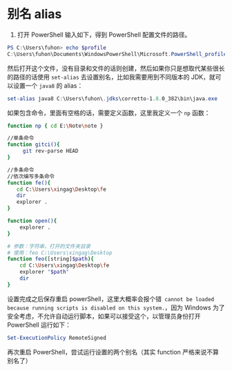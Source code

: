 # 别名 alias 

1. 打开 PowerShell 输入如下，得到 PowerShell 配置文件的路径。

```powershell
PS C:\Users\fuhon> echo $profile
C:\Users\fuhon\Documents\WindowsPowerShell\Microsoft.PowerShell_profile.ps1
```

然后打开这个文件，没有目录和文件的话则创建，然后如果你只是想取代某些很长的路径的话使用 `set-alias` 去设置别名，比如我需要用到不同版本的 JDK，就可以设置一个 `java8` 的 alias：

```powershell
set-alias java8 C:\Users\fuhon\.jdks\corretto-1.8.0_382\bin\java.exe
```

如果包含命令，里面有空格的话，需要定义函数，这里我定义一个 `np` 函数：

```sh
function np { cd E:\Note\note }

//单条命令
function gitci(){
     git rev-parse HEAD    
}

//多条命令
//依次编写多条命令
function fe(){
   cd C:\Users\xingag\Desktop\fe
   dir
   explorer .
}

function open(){
    explorer .
}

# 参数：字符串，打开的文件夹目录
# 使用：feo C:\Users\xingag\Desktop
function feo([string]$path){
    cd C:\Users\xingag\Desktop\fe
    explorer "$path"
    dir    
}

```

设置完成之后保存重启 powerShell，这里大概率会报个错` cannot be loaded because running scripts is disabled on this system.`，因为 Windows 为了安全考虑，不允许自动运行脚本，如果可以接受这个，以管理员身份打开 PowerShell 运行如下：

```powershell
Set-ExecutionPolicy RemoteSigned
```

再次重启 PowerShell，尝试运行设置的两个别名（其实 function 严格来说不算别名了）